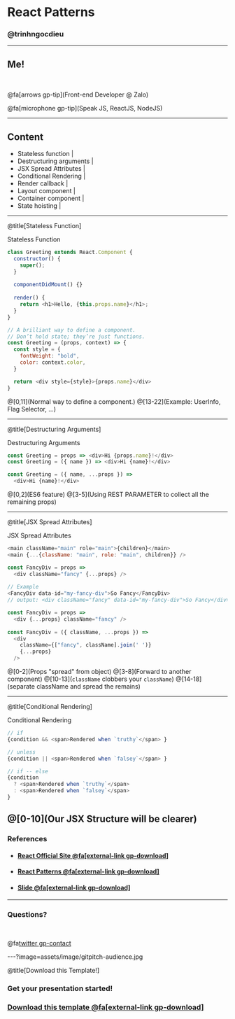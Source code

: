 # React Patterns

### @trinhngocdieu

---

## Me!

<br>

@fa[arrows gp-tip](Front-end Developer @ Zalo)

@fa[microphone gp-tip](Speak JS, ReactJS, NodeJS)

---

## Content

- Stateless function |
- Destructuring arguments |
- JSX Spread Attributes |
- Conditional Rendering |
- Render callback |
- Layout component |
- Container component |
- State hoisting |

---

@title[Stateless Function]

<p><span class="slide-title">Stateless Function</span></p>

```javascript
class Greeting extends React.Component {
  constructor() {
    super();
  }
  
  componentDidMount() {}
  
  render() {
    return <h1>Hello, {this.props.name}</h1>;
  }
}

// A brilliant way to define a component.
// Don’t hold state; they’re just functions.
const Greeting = (props, context) => {
  const style = {
    fontWeight: "bold",
    color: context.color,
  }

  return <div style={style}>{props.name}</div>
}
```

@[0,11](Normal way to define a component.)
@[13-22](Example: UserInfo, Flag Selector, ...)

---
@title[Destructuring Arguments]

<p><span class="slide-title">Destructuring Arguments</span></p>

```javascript
const Greeting = props => <div>Hi {props.name}!</div>
const Greeting = ({ name }) => <div>Hi {name}!</div>

const Greeting = ({ name, ...props }) =>
  <div>Hi {name}!</div>
```


@[0,2](ES6 feature)
@[3-5](Using REST PARAMETER to collect all the remaining props)

---

@title[JSX Spread Attributes]

<p><span class="slide-title">JSX Spread Attributes</span></p>

```javascript
<main className="main" role="main">{children}</main>
<main {...{className: "main", role: "main", children}} />

const FancyDiv = props =>
  <div className="fancy" {...props} />
  
// Example
<FancyDiv data-id="my-fancy-div">So Fancy</FancyDiv>
// output: <div className="fancy" data-id="my-fancy-div">So Fancy</div>

const FancyDiv = props =>
  <div {...props} className="fancy" />
  
const FancyDiv = ({ className, ...props }) =>
  <div
    className={["fancy", className].join(' ')}
    {...props}
  />
```

@[0-2](Props "spread" from object)
@[3-8](Forward to another component)
@[10-13](`className` clobbers your `className`)
@[14-18](separate className and spread the remains)

---
@title[Conditional Rendering]

<p><span class="slide-title">Conditional Rendering</span></p>

```javascript
// if
{condition && <span>Rendered when `truthy`</span> }

// unless
{condition || <span>Rendered when `falsey`</span> }

// if -- else 
{condition
  ? <span>Rendered when `truthy`</span>
  : <span>Rendered when `falsey`</span>
}
```
@[0-10](Our JSX Structure will be clearer)
---

### References

- #### [React Official Site  @fa[external-link gp-download]](https://gitpitch.com/gitpitch/templates/blue)
- #### [React Patterns @fa[external-link gp-download]](https://gitpitch.com/gitpitch/templates/blue?p=codemax)
- #### [Slide @fa[external-link gp-download]](https://gitpitch.com/gitpitch/templates/blue?p=speaker)

---

### Questions?

<br>

@fa[twitter gp-contact](@trinhngocdieu)


---?image=assets/image/gitpitch-audience.jpg

@title[Download this Template!]

### <span class="white">Get your presentation started!</span>
### [Download this template @fa[external-link gp-download]](https://gitpitch.com/template/download/blue)

